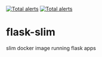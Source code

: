 [![Total alerts](https://img.shields.io/lgtm/alerts/g/vinayski/flask-slim.svg?logo=lgtm&logoWidth=18)](https://lgtm.com/projects/g/vinayski/flask-slim/alerts/)
[![Total alerts](https://img.shields.io/lgtm/alerts/g/vinayski/flask-slim.svg?logo=lgtm&logoWidth=18)](https://lgtm.com/projects/g/vinayski/flask-slim/alerts/)
# flask-slim
slim docker image running flask apps

